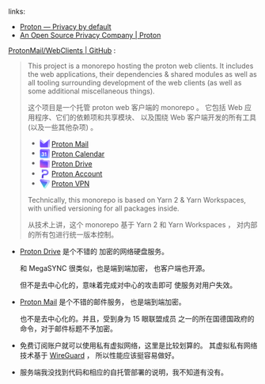 

[vpn-andr-repo]: https://github.com/ProtonVPN/android-app.git
[vpn-andr-site]: https://protonvpn.com/download/ProtonVPN.apk
[vpn-f-droid]: https://f-droid.org/packages/ch.protonvpn.android

[vpn-ios-repo]: https://github.com/ProtonVPN/ios-mac-app.git
[vpn-ios-apple]: https://apps.apple.com/app/apple-store/id1437005085

[vpn-win-repo]: https://github.com/ProtonVPN/win-app.git
[vpn-linuxapp-repo]: https://github.com/ProtonVPN/linux-app.git
[vpn-linuxcli-repo]: https://github.com/ProtonVPN/linux-cli.git

[site-account]: https://account.proton.me
[site-account-up]: https://account.proton.me/signup
[site-account-in]: https://account.proton.me/login

[site]: https://proton.me

[site-mail]: https://proton.me/mail
[site-calendar]: https://proton.me/calendar
[site-drive]: https://proton.me/drive
[site-vpn]: https://protonvpn.com

[site-community]: https://proton.me/community/open-source

[repo]: https://github.com/ProtonMail/WebClients.git

[mail-andr-repo]: https://github.com/ProtonMail/proton-mail-android.git
[mail-ios-repo]: https://github.com/ProtonMail/ios-mail.git

[use-mail]: https://mail.proton.me
[use-calendar]: https://calendar.proton.me
[use-drive]: https://drive.proton.me
[use-vpn]: https://account.protonvpn.com

links: 

- [Proton — Privacy by default][site]
- [An Open Source Privacy Company | Proton][site-community]


[ProtonMail/WebClients | GitHub][repo] : 

> This project is a monorepo
>  hosting the proton web clients.
>  It includes the web applications,
>  their dependencies & shared modules
>  as well as all tooling surrounding
>  development of the web clients
>  (as well as some additional
>  miscellaneous things).
> 
> 这个项目是一个托管 proton web 客户端的 monorepo 。
> 它包括 Web 应用程序、它们的依赖项和共享模块、
> 以及围绕 Web 客户端开发的所有工具
>  (以及一些其他杂项) 。 
> 
> -   <img src="./.favicons/mail.svg" style="vertical-align: middle" height="20" width="20" /> <span style="vertical-align: middle; display: inline-block">[Proton Mail][use-mail]</span>
> -   <img src="./.favicons/calendar.svg" style="vertical-align: middle" height="20" width="20" /> <span style="vertical-align: middle; display: inline-block">[Proton Calendar][use-calendar]</span>
> -   <img src="./.favicons/drive.svg" style="vertical-align: middle" height="20" width="20" /> <span style="vertical-align: middle; display: inline-block">[Proton Drive][use-drive]</span>
> -   <img src="./.favicons/proton.svg" style="vertical-align: middle" height="20" width="20" /> <span style="vertical-align: middle; display: inline-block">[Proton Account][site-account]</span>
> -   <img src="./.favicons/vpn.svg" style="vertical-align: middle" height="20" width="20" /> <span style="vertical-align: middle; display: inline-block">[Proton VPN][use-vpn]</span>
> 
> Technically, this monorepo is
>  based on Yarn 2 & Yarn Workspaces,
>  with unified versioning
>  for all packages inside.
> 
> 从技术上讲，这个 monorepo 基于
>  Yarn 2 和 Yarn Workspaces ，
> 对内部的所有包进行统一版本控制。 
> 

- [Proton Drive][site-drive] 是个不错的
  加密的网络硬盘服务。
  
  和 MegaSYNC 很类似，也是端到端加密，
  也客户端也开源。
  
  但不是去中心化的，意味着完成对中心的攻击即可
  使服务对用户失效。
  
- [Proton Mail][site-mail] 是个不错的邮件服务，
  也是端到端加密。
  
  也不是去中心化的。并且，受到身为 15 眼联盟成员
  之一的所在国德国政府的命令，对于邮件标题不予加密。
  
- 免费订阅账户就可以使用私有虚拟网络，这里是比较划算的。
  其虚拟私有网络技术基于 [WireGuard](../wireguard-note) ，
  所以性能应该挺容易做好。
  
- 服务端我没找到代码和相应的自托管部署的说明，我不知道有没有。

